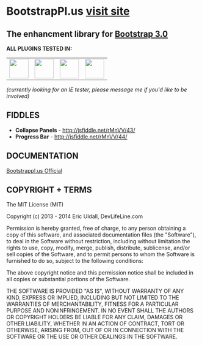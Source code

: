 # BootstrapPl.us [visit site](http://bootstrappl.us/)
## The enhancment library for [Bootstrap 3.0](http://getbootstrap.com)
<b>ALL PLUGINS TESTED IN:</b>
<table>
 <tr>
   <td><img src="https://cdn1.iconfinder.com/data/icons/appicns/513/appicns_Chrome.png" style="width: 50px;" /></td>
   <td><img src="https://cdn1.iconfinder.com/data/icons/appicns/513/472769-appicns_Firefox.png" style="width: 50px;" /></td>
   <td><img src="https://cdn1.iconfinder.com/data/icons/ios7-inspired-mac-icon-set/512/safari_512.png" style="width: 50px;" /></td>
   <td><img src="https://cdn1.iconfinder.com/data/icons/minimalism/512/opera.png" style="width: 50px;" /></td>
 </tr>
</table>
<i>(currently looking for an IE tester, please message me if you'd like to be involved)</i>

## FIDDLES
<ul>
<li><b>Collapse Panels</b> - <a href="http://jsfiddle.net/rMnVV/43/" target="_blank">http://jsfiddle.net/rMnVV/43/</a></li>
<li><b>Progress Bar</b> - <a href="http://jsfiddle.net/rMnVV/44/" target="_blank">http://jsfiddle.net/rMnVV/44/</a></li>
</ul>

## DOCUMENTATION
[Bootstrappl.us Official](http://bootstrappl.us)

## COPYRIGHT + TERMS
The MIT License (MIT)

Copyright (c) 2013 - 2014 Eric Uldall, DevLifeLine.com

Permission is hereby granted, free of charge, to any person obtaining a copy of
this software, and associated documentation files (the "Software"), to deal in
the Software without restriction, including without limitation the rights to
use, copy, modify, merge, publish, distribute, sublicense, and/or sell copies of
the Software, and to permit persons to whom the Software is furnished to do so,
subject to the following conditions:

The above copyright notice and this permission notice shall be included in all
copies or substantial portions of the Software.

THE SOFTWARE IS PROVIDED "AS IS", WITHOUT WARRANTY OF ANY KIND, EXPRESS OR
IMPLIED, INCLUDING BUT NOT LIMITED TO THE WARRANTIES OF MERCHANTABILITY, FITNESS
FOR A PARTICULAR PURPOSE AND NONINFRINGEMENT. IN NO EVENT SHALL THE AUTHORS OR
COPYRIGHT HOLDERS BE LIABLE FOR ANY CLAIM, DAMAGES OR OTHER LIABILITY, WHETHER
IN AN ACTION OF CONTRACT, TORT OR OTHERWISE, ARISING FROM, OUT OF OR IN
CONNECTION WITH THE SOFTWARE OR THE USE OR OTHER DEALINGS IN THE SOFTWARE.
